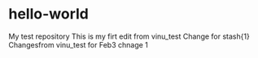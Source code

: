 # hello-world
My test repository
This is my firt edit
from vinu_test
Change for stash{1}
Changesfrom vinu_test for Feb3
chnage 1
